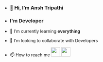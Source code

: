 - <h3>👋 Hi, I’m Ansh Tripathi <br>
- <h3>I'm Developer</h2>

- 🌱 I’m currently learning <strong>everything</strong>
- 💞️ I’m looking to collaborate with Developers
- 📫 How to reach me 
<a href="https://www.linkedin.com/in/anshtripathi01">  <img src="https://cdn-icons-png.flaticon.com/512/174/174857.png" width="30px" height="30px"> </a>
     <a href="mailto:tripathiansh57@gmail.com"> <img src="https://cdn-icons-png.flaticon.com/512/732/732200.png" width='30px' height='30px'></a>
<!---
Ansh57/Ansh57 is a ✨ special ✨ repository because its `README.md` (this file) appears on your GitHub profile.
You can click the Preview link to take a look at your changes.
--->
